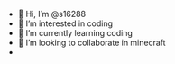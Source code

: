 - 👋 Hi, I’m @s16288
- 👀 I’m interested in coding
- 🌱 I’m currently learning coding
- 💞️ I’m looking to collaborate in minecraft
-

<!---
s14477/s14477 is a ✨ special ✨ repository because its `README.md` (this file) appears on your GitHub profile.
You can click the Preview link to take a look at your changes.
--->
